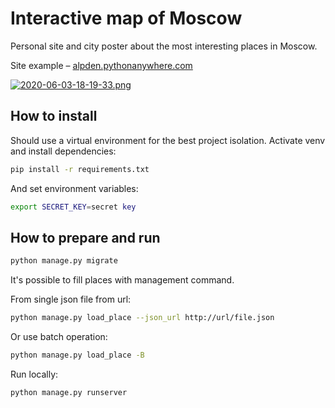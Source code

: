 # Interactive map of Moscow

Personal site and city poster about the most interesting places in Moscow.

Site example – [alpden.pythonanywhere.com](http://alpden.pythonanywhere.com/)

[![2020-06-03-18-19-33.png](https://i.postimg.cc/0ykTf6sT/2020-06-03-18-19-33.png)](https://postimg.cc/JGFY7ztx)

## How to install

Should use a virtual environment for the best project isolation. Activate venv and install dependencies:

```bash
pip install -r requirements.txt
```

And set environment variables:

```bash
export SECRET_KEY=secret key
```

## How to prepare and run

``` bash
python manage.py migrate
```

It's possible to fill places with management command.

From single json file from url:

```bash
python manage.py load_place --json_url http://url/file.json
```

Or use batch operation:

```bash
python manage.py load_place -B
```

Run locally:

```bash
python manage.py runserver
```
